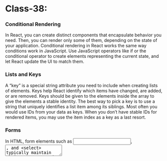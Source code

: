 # Class-38:

### Conditional Rendering
In React, you can create distinct components that encapsulate behavior you need. Then, you can render only some of them, depending on the state of your application. Conditional rendering in React works the same way conditions work in JavaScript. Use JavaScript operators like if or the conditional operator to create elements representing the current state, and let React update the UI to match them.

### Lists and Keys
A “key” is a special string attribute you need to include when creating lists of elements. Keys help React identify which items have changed, are added, or are removed. Keys should be given to the elements inside the array to give the elements a stable identity. The best way to pick a key is to use a string that uniquely identifies a list item among its siblings. Most often you would use IDs from your data as keys. When you don’t have stable IDs for rendered items, you may use the item index as a key as a last resort. 

### Forms
In HTML, form elements such as <input>, <textarea>, and <select> typically maintain their own state and update it based on user input. In React, mutable state is typically kept in the state property of components, and only updated with setState(). We can combine the two by making the React state be the “single source of truth”. Then the React component that renders a form also controls what happens in that form on subsequent user input. An input form element whose value is controlled by React in this way is called a “controlled component”.

### Lifting State Up
Often, several components need to reflect the same changing data. We recommend lifting the shared state up to their closest common ancestor.